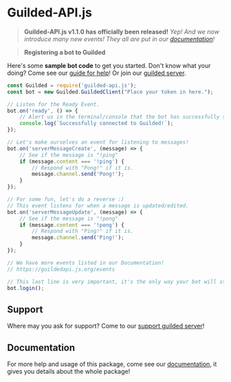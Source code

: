 # Guilded-API.js

> **Guilded-API.js v1.1.0 has officially been released!**
*Yep! And we now introduce many new events! They all are put in our [documentation](https://guildedapi.js.org)!*

> **Registering a bot to Guilded**

Here's some __sample bot code__ to get you started.
Don't know what your doing? Come see our [guide for help](https://guildedapi.js.org/guide)!
Or join our [guilded server](https://guilded.gg/GAW).

```js
const Guilded = require('guilded-api.js');
const bot = new Guilded.GuildedClient("Place your token in here.");

// Listen for the Ready Event.
bot.on('ready', () => {
    // Alert us in the terminal/console that the bot has successfully started up!
    console.log(`Successfully connected to Guilded!`);
});

// Let's make ourselves an event for listening to messages!
bot.on('serverMessageCreate', (message) => {
    // See if the message is "!ping"
    if (message.content === '!ping') {
        // Respond with "Pong!" if it is.
        message.channel.send('Pong!');
    }
});

// For some fun, let's do a reverse :)
// This event listens for when a message is updated/edited.
bot.on('serverMessageUpdate', (message) => {
    // See if the message is "!pong"
    if (message.content === '!pong') {
        // Respond with "Ping!" if it is.
        message.channel.send('Ping!');
    }
});

// We have more events listed in our Documentation!
// https://guildedapi.js.org/events

// This last line is very important, it's the only way your bot will start!
bot.login();
```

## Support

Where may you ask for support? Come to our [support guilded server](https://guilded.gg/GAW)!

## Documentation
For more help and usage of this package, come see our [documentation](https://guildedapi.js.org), it gives you details about the whole package!
